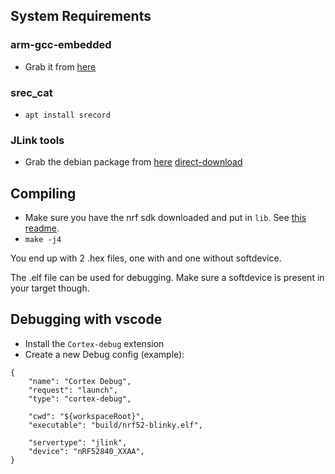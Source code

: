 ## System Requirements

### arm-gcc-embedded
* Grab it from [here](https://developer.arm.com/tools-and-software/open-source-software/developer-tools/gnu-toolchain/gnu-rm/downloads)

### srec_cat
* `apt install srecord`

### JLink tools
* Grab the debian package from [here](https://www.segger.com/downloads/jlink/#J-LinkSoftwareAndDocumentationPack) [direct-download](https://www.segger.com/downloads/jlink/JLink_Linux_x86_64.deb)


## Compiling
* Make sure you have the nrf sdk downloaded and put in `lib`. See [this readme](./lib/readme.md).
* `make -j4`

You end up with 2 .hex files, one with and one without softdevice.

The .elf file can be used for debugging. Make sure a softdevice is present in your target though.


## Debugging with vscode
* Install the `Cortex-debug` extension
* Create a new Debug config (example):
```
{
    "name": "Cortex Debug",
    "request": "launch",
    "type": "cortex-debug",

    "cwd": "${workspaceRoot}",
    "executable": "build/nrf52-blinky.elf",

    "servertype": "jlink",
    "device": "nRF52840_XXAA",
}
```
